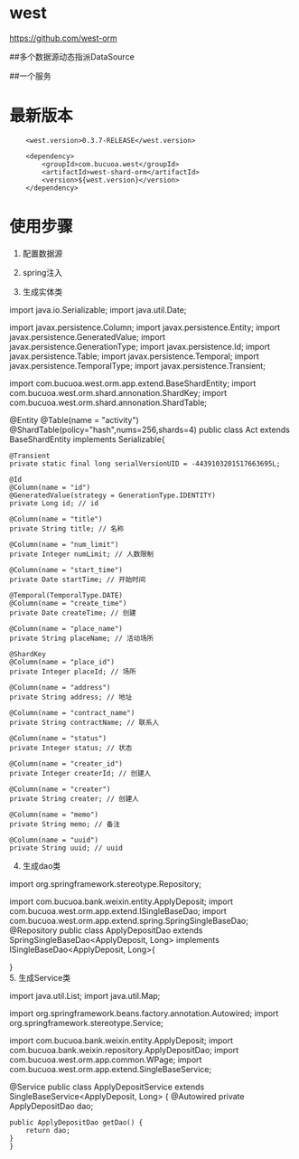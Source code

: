 # west

https://github.com/west-orm

##多个数据源动态指派DataSource

##一个服务
# 最新版本
		<west.version>0.3.7-RELEASE</west.version>

		<dependency>
			<groupId>com.bucuoa.west</groupId>
			<artifactId>west-shard-orm</artifactId>
			<version>${west.version}</version>
		</dependency>
# 使用步骤
1. 配置数据源

2. spring注入
	<bean id="sessionFactory" class="com.bucuoa.west.orm.core.SessionFactory">
		<property name="dataSource" ref="robotdataSource" />
	</bean>

	<bean id="excetueManager" class="com.bucuoa.west.orm.core.ExecuteManager">
		<property name="sessionFactory" ref="sessionFactory" />
	</bean>
3. 生成实体类

import java.io.Serializable;
import java.util.Date;

import javax.persistence.Column;
import javax.persistence.Entity;
import javax.persistence.GeneratedValue;
import javax.persistence.GenerationType;
import javax.persistence.Id;
import javax.persistence.Table;
import javax.persistence.Temporal;
import javax.persistence.TemporalType;
import javax.persistence.Transient;

import com.bucuoa.west.orm.app.extend.BaseShardEntity;
import com.bucuoa.west.orm.shard.annonation.ShardKey;
import com.bucuoa.west.orm.shard.annonation.ShardTable;


@Entity
@Table(name = "activity")
@ShardTable(policy="hash",nums=256,shards=4)
public class Act  extends BaseShardEntity implements Serializable{

	@Transient
	private static final long serialVersionUID = -4439103201517663695L;

	@Id
	@Column(name = "id")
	@GeneratedValue(strategy = GenerationType.IDENTITY)
	private Long id; // id

	@Column(name = "title")
	private String title; // 名称

	@Column(name = "num_limit")
	private Integer numLimit; // 人数限制

	@Column(name = "start_time")
	private Date startTime; // 开始时间

	@Temporal(TemporalType.DATE)
	@Column(name = "create_time")
	private Date createTime; // 创建

	@Column(name = "place_name")
	private String placeName; // 活动场所
	
	@ShardKey
	@Column(name = "place_id")
	private Integer placeId; // 场所

	@Column(name = "address")
	private String address; // 地址

	@Column(name = "contract_name")
	private String contractName; // 联系人

	@Column(name = "status")
	private Integer status; // 状态

	@Column(name = "creater_id")
	private Integer createrId; // 创建人

	@Column(name = "creater")
	private String creater; // 创建人

	@Column(name = "memo")
	private String memo; // 备注

	@Column(name = "uuid")
	private String uuid; // uuid
4. 生成dao类

import org.springframework.stereotype.Repository;

import com.bucuoa.bank.weixin.entity.ApplyDeposit;
import com.bucuoa.west.orm.app.extend.ISingleBaseDao;
import com.bucuoa.west.orm.app.extend.spring.SpringSingleBaseDao;
@Repository
public class ApplyDepositDao  extends SpringSingleBaseDao<ApplyDeposit, Long> implements ISingleBaseDao<ApplyDeposit, Long>{


}		
5. 生成Service类

import java.util.List;
import java.util.Map;

import org.springframework.beans.factory.annotation.Autowired;
import org.springframework.stereotype.Service;

import com.bucuoa.bank.weixin.entity.ApplyDeposit;
import com.bucuoa.bank.weixin.repository.ApplyDepositDao;
import com.bucuoa.west.orm.app.common.WPage;
import com.bucuoa.west.orm.app.extend.SingleBaseService;

@Service
public class ApplyDepositService  extends SingleBaseService<ApplyDeposit, Long> {
	@Autowired
	private ApplyDepositDao dao;

	public ApplyDepositDao getDao() {
		return dao;
	}
	}
